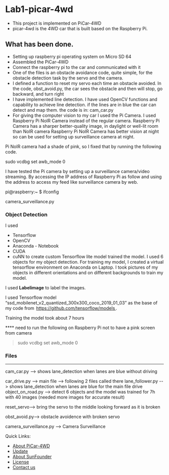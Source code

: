 # Lab1-picar-4wd

* This project is implemented on PiCar-4WD
* picar-4wd is the 4WD car that is built based on the Raspberry Pi.

## What has been done.
* Setting up raspberry pi operating system on Micro SD 64 
* Assembled the PiCar-4WD 
* Connect the raspberry pi to the car and communicated with it 
* One of the files is an obstacle avoidance code, quite simple, for the obstacle detection task by the servo and the camera. 
* I defined a function to reset my servo each time an obstacle avoided.
In the code, obst_avoid.py, the car sees the obstacle and then will stop, go backward, and turn right 
* I have implemented line detection. I have used OpenCV functions and capability to achieve line detection. if the lines are in blue the car can detect and map them. 
the code is in: cam_car.py 
* For giving the computer vision to my car I used the Pi Camera. I used Raspberry Pi NoIR Camera instead of the regular camera. 
Raspberry Pi Camera has a sharper better-quality image, in daylight or well-lit room than NoIR camera 
Raspberry Pi NoIR Camera has better vision at night so can be used for setting up surveillance camera at night. 

Pi NoIR camera had a shade of pink, so I fixed that by running the following code. 

sudo vcdbg set awb_mode 0   

I have tested the Pi camera by setting up a surveillance camera/video streaming. By accessing the IP address of Raspberry Pi as follow and using the address to access my feed like surveillance camera by web. 

pi@raspberry:~ $ ifconfig 
 
camera_surveillance.py

### Object Detection  

I used 
* Tensorflow
* OpenCV
* Anaconda - Notebook
* CUDA
* cuNN 
to create custom Tensorflow lite model trained the model. I used 6 objects for my object detection. 
For training my model, I created a virtual tensorflow environment on Anaconda on Laptop. 
I took pictures of my objects in different orientations and on different backgrounds to train my model. 

I used **Labelimage** to label the images.

I used Tensorflow model “ssd_mobilenet_v2_quantized_300x300_coco_2019_01_03” as the base of my code from  https://github.com/tensorflow/models . 
 
Training the model took about 7 hours


**** need to run the following on Raspberry Pi not to have a pink screen from camera

>sudo vcdbg set awb_mode 0 

### Files
-------------------------------------------
cam_car.py --> shows lane_detection when lanes are blue without driving

car_drive.py --> main file --> following 2 files called there
lane_follower.py --> shows lane_detection when lanes are blue for the main file drive
object_on_road.py --> detect 6 objects and the model was trained for 7h with 40 images
(needed more images for accurate result)

reset_servo--> bring the servo to the middle looking forward as it is broken

obst_avoid.py--> obstacle avoidence with broken servo

camera_surveillance.py --> Camera Surveillance

Quick Links:

 * [About PiCar-4WD](#about_this_module)
 * [Update](#update)
 * [About SunFounder](#about_sunfounder)
 * [License](#license)
 * [Contact us](#contact_us)

<a id="about_this_module"></a>



